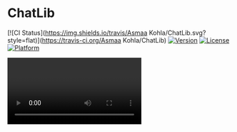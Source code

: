 # ChatLib

[![CI Status](https://img.shields.io/travis/Asmaa Kohla/ChatLib.svg?style=flat)](https://travis-ci.org/Asmaa Kohla/ChatLib)
[![Version](https://img.shields.io/cocoapods/v/ChatLib.svg?style=flat)](https://cocoapods.org/pods/ChatLib)
[![License](https://img.shields.io/cocoapods/l/ChatLib.svg?style=flat)](https://cocoapods.org/pods/ChatLib)
[![Platform](https://img.shields.io/cocoapods/p/ChatLib.svg?style=flat)](https://cocoapods.org/pods/ChatLib)

<video src="screenRecording.mov" alt="Screenshot of Quick Chat for iOS" />

<video controls>
  <source src="screenRecording.mov" type="video/mov">
</video>

<img src="screenshot1.png" alt="Screenshot of Dark mode" />

<img src="screenshot2.png" alt="Screenshot of Dark mode" />

<img src="screenshot3.png" alt="Screenshot of Dark mode" />

## Example

To run the example project, clone the repo, and run `pod install` from the Example directory first.

## Requirements

## Installation

ChatLib is available through [CocoaPods](https://cocoapods.org). To install
it, simply add the following line to your Podfile:

```ruby
pod 'ChatLib'
```

## Author

Asmaa Kohla, asmaa.kohla@gmail.com

## License

ChatLib is available under the MIT license. See the LICENSE file for more info.
